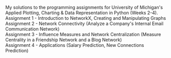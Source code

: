 My solutions to the programming assignments for University of Michigan's Applied Plotting, Charting & Data Representation in Python (Weeks 2-4).   
Assignment 1 - Introduction to NetworkX, Creating and Manipulating Graphs  
Assignment 2 - Network Connectivity (Analyze a Company's Internal Email Communication Network)  
Assignment 3 - Influence Measures and Network Centralization (Measure Centrality in a Friendship Network and a Blog Network)  
Assignment 4 - Applications (Salary Prediction, New Connections Prediction)